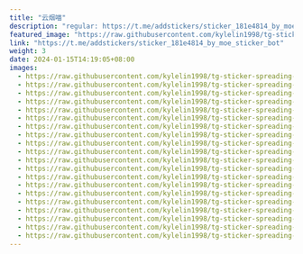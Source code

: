 ```yaml
---
title: "云烟喵"
description: "regular: https://t.me/addstickers/sticker_181e4814_by_moe_sticker_bot"
featured_image: "https://raw.githubusercontent.com/kylelin1998/tg-sticker-spreading-worldwide-images/main/img/57817c86-8a51-4fb8-adf5-907f8533facd.jpg"
link: "https://t.me/addstickers/sticker_181e4814_by_moe_sticker_bot"
weight: 3
date: 2024-01-15T14:19:05+08:00
images:
  - https://raw.githubusercontent.com/kylelin1998/tg-sticker-spreading-worldwide-images/main/img/57817c86-8a51-4fb8-adf5-907f8533facd.jpg
  - https://raw.githubusercontent.com/kylelin1998/tg-sticker-spreading-worldwide-images/main/img/16bfbff9-983f-4be2-8799-29d65a6b0bec.jpg
  - https://raw.githubusercontent.com/kylelin1998/tg-sticker-spreading-worldwide-images/main/img/b0fe2cea-54ab-4639-a81b-ef7a3d545772.jpg
  - https://raw.githubusercontent.com/kylelin1998/tg-sticker-spreading-worldwide-images/main/img/f7d8d650-243c-4a30-9465-c1eee71833cb.jpg
  - https://raw.githubusercontent.com/kylelin1998/tg-sticker-spreading-worldwide-images/main/img/1bf3e388-6b5f-4b12-8b4d-67a4595670f0.jpg
  - https://raw.githubusercontent.com/kylelin1998/tg-sticker-spreading-worldwide-images/main/img/c37e2b54-08bb-4d46-bdbc-2216b85d49d4.jpg
  - https://raw.githubusercontent.com/kylelin1998/tg-sticker-spreading-worldwide-images/main/img/6b32c423-8a6e-49c4-838c-3188dcf54c03.jpg
  - https://raw.githubusercontent.com/kylelin1998/tg-sticker-spreading-worldwide-images/main/img/9c8ab3f0-9ca5-492c-9173-d5dac2622ac5.jpg
  - https://raw.githubusercontent.com/kylelin1998/tg-sticker-spreading-worldwide-images/main/img/af0aee02-71c8-4c59-9356-a5fcaad1b7a8.jpg
  - https://raw.githubusercontent.com/kylelin1998/tg-sticker-spreading-worldwide-images/main/img/f1798e50-be15-46ce-9c93-96e31e3b85e2.jpg
  - https://raw.githubusercontent.com/kylelin1998/tg-sticker-spreading-worldwide-images/main/img/f9b1196f-3e7c-4c4e-8cf1-3766ee00152b.jpg
  - https://raw.githubusercontent.com/kylelin1998/tg-sticker-spreading-worldwide-images/main/img/7e07fe26-494e-412e-aaa1-2338b90f7d89.jpg
  - https://raw.githubusercontent.com/kylelin1998/tg-sticker-spreading-worldwide-images/main/img/4b3a0360-0114-4cab-b445-1bcb65012b46.jpg
  - https://raw.githubusercontent.com/kylelin1998/tg-sticker-spreading-worldwide-images/main/img/614dc895-4b9e-4354-bb56-89901a836c60.jpg
  - https://raw.githubusercontent.com/kylelin1998/tg-sticker-spreading-worldwide-images/main/img/2e860ab4-a519-44b7-8462-3c83f95c17ca.jpg
  - https://raw.githubusercontent.com/kylelin1998/tg-sticker-spreading-worldwide-images/main/img/f21ff94d-234b-4198-aecf-ccc8dfbdeb3c.jpg
  - https://raw.githubusercontent.com/kylelin1998/tg-sticker-spreading-worldwide-images/main/img/6d5d4521-24c9-45e7-8048-c4bc9d623eea.jpg
  - https://raw.githubusercontent.com/kylelin1998/tg-sticker-spreading-worldwide-images/main/img/3170a9db-b20c-4f26-835a-0a8c39b124e2.jpg
  - https://raw.githubusercontent.com/kylelin1998/tg-sticker-spreading-worldwide-images/main/img/14242658-daf8-4c88-a4b3-0bcc85685ee3.jpg
  - https://raw.githubusercontent.com/kylelin1998/tg-sticker-spreading-worldwide-images/main/img/1890db2c-6cc3-4065-b864-a0ddfcc894ec.jpg
---
```


